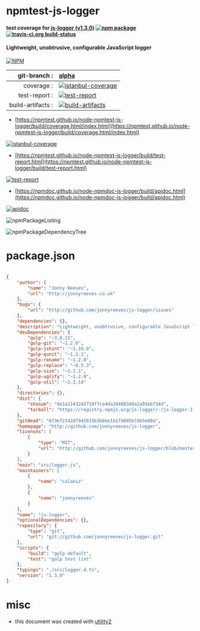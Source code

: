 # npmtest-js-logger

#### test coverage for  [js-logger (v1.3.0)](http://github.com/jonnyreeves/js-logger)  [![npm package](https://img.shields.io/npm/v/npmtest-js-logger.svg?style=flat-square)](https://www.npmjs.org/package/npmtest-js-logger) [![travis-ci.org build-status](https://api.travis-ci.org/npmtest/node-npmtest-js-logger.svg)](https://travis-ci.org/npmtest/node-npmtest-js-logger)

#### Lightweight, unobtrusive, configurable JavaScript logger

[![NPM](https://nodei.co/npm/js-logger.png?downloads=true&downloadRank=true&stars=true)](https://www.npmjs.com/package/js-logger)

| git-branch : | [alpha](https://github.com/npmtest/node-npmtest-js-logger/tree/alpha)|
|--:|:--|
| coverage : | [![istanbul-coverage](https://npmtest.github.io/node-npmtest-js-logger/build/coverage.badge.svg)](https://npmtest.github.io/node-npmtest-js-logger/build/coverage.html/index.html)|
| test-report : | [![test-report](https://npmtest.github.io/node-npmtest-js-logger/build/test-report.badge.svg)](https://npmtest.github.io/node-npmtest-js-logger/build/test-report.html)|
| build-artifacts : | [![build-artifacts](https://npmtest.github.io/node-npmtest-js-logger/glyphicons_144_folder_open.png)](https://github.com/npmtest/node-npmtest-js-logger/tree/gh-pages/build)|

- [https://npmtest.github.io/node-npmtest-js-logger/build/coverage.html/index.html](https://npmtest.github.io/node-npmtest-js-logger/build/coverage.html/index.html)

[![istanbul-coverage](https://npmtest.github.io/node-npmtest-js-logger/build/screenCapture.buildCi.browser.%252Ftmp%252Fbuild%252Fcoverage.lib.html.png)](https://npmtest.github.io/node-npmtest-js-logger/build/coverage.html/index.html)

- [https://npmtest.github.io/node-npmtest-js-logger/build/test-report.html](https://npmtest.github.io/node-npmtest-js-logger/build/test-report.html)

[![test-report](https://npmtest.github.io/node-npmtest-js-logger/build/screenCapture.buildCi.browser.%252Ftmp%252Fbuild%252Ftest-report.html.png)](https://npmtest.github.io/node-npmtest-js-logger/build/test-report.html)

- [https://npmdoc.github.io/node-npmdoc-js-logger/build/apidoc.html](https://npmdoc.github.io/node-npmdoc-js-logger/build/apidoc.html)

[![apidoc](https://npmdoc.github.io/node-npmdoc-js-logger/build/screenCapture.buildCi.browser.%252Ftmp%252Fbuild%252Fapidoc.html.png)](https://npmdoc.github.io/node-npmdoc-js-logger/build/apidoc.html)

![npmPackageListing](https://npmtest.github.io/node-npmtest-js-logger/build/screenCapture.npmPackageListing.svg)

![npmPackageDependencyTree](https://npmtest.github.io/node-npmtest-js-logger/build/screenCapture.npmPackageDependencyTree.svg)



# package.json

```json

{
    "author": {
        "name": "Jonny Reeves",
        "url": "http://jonnyreeves.co.uk"
    },
    "bugs": {
        "url": "http://github.com/jonnyreeves/js-logger/issues"
    },
    "dependencies": {},
    "description": "Lightweight, unobtrusive, configurable JavaScript logger",
    "devDependencies": {
        "gulp": "~3.8.11",
        "gulp-git": "~1.2.0",
        "gulp-jshint": "~1.10.0",
        "gulp-qunit": "~1.2.1",
        "gulp-rename": "~1.2.0",
        "gulp-replace": "~0.5.3",
        "gulp-size": "~1.2.1",
        "gulp-uglify": "~1.2.0",
        "gulp-util": "~2.2.14"
    },
    "directories": {},
    "dist": {
        "shasum": "de1a1143242710f7ce4da20408348a2a93ebf34d",
        "tarball": "https://registry.npmjs.org/js-logger/-/js-logger-1.3.0.tgz"
    },
    "gitHead": "073ef2142d7945833b368ee1b1f4005b7db5e88a",
    "homepage": "http://github.com/jonnyreeves/js-logger",
    "licenses": [
        {
            "type": "MIT",
            "url": "http://github.com/jonnyreeves/js-logger/blob/master/MIT-LICENSE.txt"
        }
    ],
    "main": "src/logger.js",
    "maintainers": [
        {
            "name": "calaniz"
        },
        {
            "name": "jonnyreeves"
        }
    ],
    "name": "js-logger",
    "optionalDependencies": {},
    "repository": {
        "type": "git",
        "url": "git://github.com/jonnyreeves/js-logger.git"
    },
    "scripts": {
        "build": "gulp default",
        "test": "gulp test lint"
    },
    "typings": "./src/logger.d.ts",
    "version": "1.3.0"
}
```



# misc
- this document was created with [utility2](https://github.com/kaizhu256/node-utility2)
